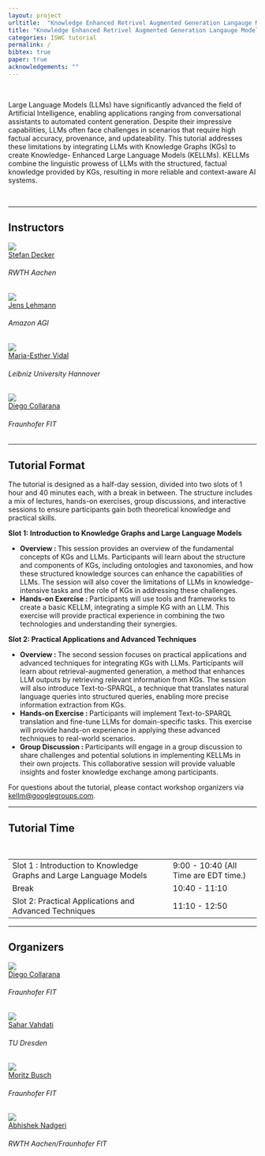 ```yaml
---
layout: project
urltitle:  "Knowledge Enhanced Retrivel Augmented Generation Langauge Model"
title: "Knowledge Enhanced Retrivel Augmented Generation Langauge Model"
categories: ISWC tutorial
permalink: /
bibtex: true
paper: true
acknowledgements: ""
---
```


<!-- <br /> -->
<!-- <div class="row" id="title">
  <div class="col-xs-12">
    <center><h1>Knoledge Enhanced Retrivel Augmented Generation Langauge Model</h1></center>
    <center><h2>July 13-14, 2023 @ ACL 2023. Toronto, Canada.</h2></center>
 
    
    
  </div>
</div> -->

<br />

<div class="row">
    <div class="col-xs-12">
        <p>
          Large Language Models (LLMs) have significantly advanced the field of Artificial Intelligence, enabling applications ranging from conversational assistants to automated content generation. Despite their impressive capabilities, LLMs often face challenges in scenarios that require high factual accuracy, provenance, and updateability. This tutorial addresses these limitations by integrating LLMs with Knowledge Graphs (KGs) to create Knowledge- Enhanced Large Language Models (KELLMs). KELLMs combine the linguistic prowess of LLMs with the structured, factual knowledge provided by KGs, resulting in more reliable and context-aware AI systems.
        </p>
    </div>
</div>

<br />

<hr />

<!-- Speakers -->
<div class="row" id="speakers">
  <div class="col-xs-12">
    <h2>Instructors</h2>
  </div>
</div>
<div class="row">
  <div class="col-xs-6 col-lg-3">
    <a href="https://www.stefandecker.org/">
      <img class="people-pic" src="{{ "/static/img/people/stefen.jpg" | prepend:site.baseurl }}">
    </a>
    <div class="people-name">
      <a href="https://www.stefandecker.org/">Stefan Decker</a>
      <h6>RWTH Aachen</h6>
    </div>
  </div>
  <div class="col-xs-6 col-lg-3">
    <a href="https://jens-lehmann.org/profile/">
      <img class="people-pic" src="{{ "/static/img/people/Jens.jpg" | prepend:site.baseurl }}">
    </a>
    <div class="people-name">
      <a href="https://jens-lehmann.org/profile/">Jens Lehmann</a>
      <h6> Amazon AGI</h6>
    </div>
  </div>
  <div class="col-xs-6 col-lg-3">
    <a href="https://www.tib.eu/de/forschung-entwicklung/forschungsgruppen-und-labs/scientific-data-management/mitarbeiterinnen-und-mitarbeiter/maria-esther-vidal">
      <img class="people-pic" src="https://www.tib.eu/fileadmin/_processed_/b/6/csm_vidal-800x800_25aafd5504.jpg">
    </a>
    <div class="people-name">
      <a href="https://www.tib.eu/de/forschung-entwicklung/forschungsgruppen-und-labs/scientific-data-management/mitarbeiterinnen-und-mitarbeiter/maria-esther-vidal">Maria-Esther Vidal</a>
      <h6>Leibniz University Hannover</h6>
    </div>
  </div>
    <div class="col-xs-6 col-lg-3">
    <a href="https://collarad.github.io/">
      <img class="people-pic" src="{{ "/static/img/people/Diego.jpeg" | prepend:site.baseurl }}">
    </a>
    <div class="people-name">
      <a href="https://collarad.github.io/">Diego Collarana </a>
      <h6> Fraunhofer FIT</h6>
    </div>
  </div>
</div>

<hr />

<div class="row" id="cfp">
  <div class="col-xs-12">
    <h2>Tutorial Format</h2>
  </div>
</div>
<div class="row">
  <div class="col-xs-12">
    <p>
      The tutorial is designed as a half-day session, divided into two slots of 1 hour and 40 minutes each, with a break in between. The structure includes a mix of lectures, hands-on exercises, group discussions, and interactive sessions to ensure participants gain both theoretical knowledge and practical skills.
    </p>
  <!-- <p>
  <ul>
  <li>Multi-step natural language reasoning;</li>
  <li>Structured explanations;</li>
  <li>Foundations of natural language reasoning;</li>
  <li>Knowledge retrieval for multi-step reasoning;</li>
  <li>Reasoning in interactive environments;</li>
  <li>Applications of natural language reasoning;</li>
  <li>Reasoning as programs;</li>
  <li>Neuro-symbolic reasoning;</li>
          </ul>
      </p>-->
      <p><b>Slot 1: Introduction to Knowledge Graphs and Large Language Models</b></p>
  
  <ul>
    <li><b>Overview : </b>This session provides an overview of the fundamental concepts of KGs and LLMs. Participants will learn about the structure and components of KGs, including ontologies and taxonomies, and how these structured knowledge sources can enhance the capabilities of LLMs. The session will also cover the limitations of LLMs in knowledge- intensive tasks and the role of KGs in addressing these challenges.</li>
  <li><b>Hands-on Exercise : </b>Participants will use tools and frameworks to create a basic KELLM, integrating a simple KG with an LLM. This exercise will provide practical experience in combining the two technologies and understanding their synergies.</li>
 </ul>
 <p><b>Slot 2: Practical Applications and Advanced Techniques</b></p>
  <ul>
    <li><b>Overview : </b>The second session focuses on practical applications and advanced techniques for integrating KGs with LLMs. Participants will learn about retrieval-augmented generation, a method that enhances LLM outputs by retrieving relevant information from KGs. The session will also introduce Text-to-SPARQL, a technique that translates natural language queries into structured queries, enabling more precise information extraction from KGs.</li>
  <li><b>Hands-on Exercise : </b>Participants will implement Text-to-SPARQL translation and fine-tune LLMs for domain-specific tasks. This exercise will provide hands-on experience in applying these advanced techniques to real-world scenarios.</li>
  <li><b>Group Discussion : </b>Participants will engage in a group discussion to share challenges and potential solutions in implementing KELLMs in their own projects. This collaborative session will provide valuable insights and foster knowledge exchange among participants.</li>
 </ul>
 <p>
   For questions about the tutorial, please contact workshop organizers via <a href="kellm@googlegroups.com">kellm@googlegroups.com</a>.

  </p>
  </div>
</div>
<hr />
<!-- Submission -->

  
<div class="col-xs-12"  id="dates">
    <h2>Tutorial Time</h2>  
</div>

<br>
<div class="row">
  <div class="col-xs-12">
    <table class="table table-striped">
      <tbody>
        <tr>
          <td>Slot 1 : Introduction to Knowledge Graphs and Large Language Models</td>
          <td>9:00 - 10:40 (All Time are EDT time.)</td>
        </tr>
        <tr>
          <td>Break</td>
          <td>10:40 - 11:10</td>
        </tr>
        <tr>
          <td>Slot 2: Practical Applications and Advanced Techniques</td>
          <td>11:10 - 12:50</td>
        </tr>
      </tbody>
    </table>
  </div>
</div>


<hr />


<!-- Organizers -->
<div class="row" id="organizers">
  <div class="col-xs-12">
    <h2>Organizers</h2>
  </div>
</div>

<div class="row">
    <div class="col-xs-6 col-lg-3">
    <a href="https://collarad.github.io/">
      <img class="people-pic" src="{{ "/static/img/people/Diego.jpeg" | prepend:site.baseurl }}">
    </a>
    <div class="people-name">
      <a href="https://collarad.github.io/">Diego Collarana </a>
      <h6> Fraunhofer FIT</h6>
    </div>
  </div>
  <div class="col-xs-6 col-lg-3">
    <a href="https://nimi-ai.com/sahar-vahdati/">
      <img class="people-pic" src="https://nimi-ai.com/wp-content/uploads/2022/11/Sahar_Workpage_InfAI-e1604081552642.png">
    </a>
    <div class="people-name">
      <a href="https://nimi-ai.com/sahar-vahdati/">Sahar Vahdati</a>
      <h6>TU Dresden</h6>
    </div>
  </div>
    <div class="col-xs-6 col-lg-3">
    <a href="https://www.linkedin.com/in/moritz-busch-23a955205/?originalSubdomain=de">
      <img class="people-pic" src="{{ "/static/img/people/moritz.jpg" | prepend:site.baseurl }}">
    </a>
    <div class="people-name">
      <a href="https://www.linkedin.com/in/moritz-busch-23a955205/?originalSubdomain=de">Moritz Busch</a>
      <h6> Fraunhofer FIT</h6>
    </div>
  </div>
    <div class="col-xs-6 col-lg-3">
    <a href="https://www.linkedin.com/in/abhishek-nadgeri/?trk=public_profile_browsemap&originalSubdomain=de">
      <img class="people-pic" src="{{ "/static/img/people/Abhishek.jpeg" | prepend:site.baseurl }}">
    </a>
    <div class="people-name">
      <a href="https://www.linkedin.com/in/abhishek-nadgeri/?trk=public_profile_browsemap&originalSubdomain=de">Abhishek Nadgeri</a>
      <h6>RWTH Aachen/Fraunhofer FIT</h6>
    </div>
  </div>


</div>
